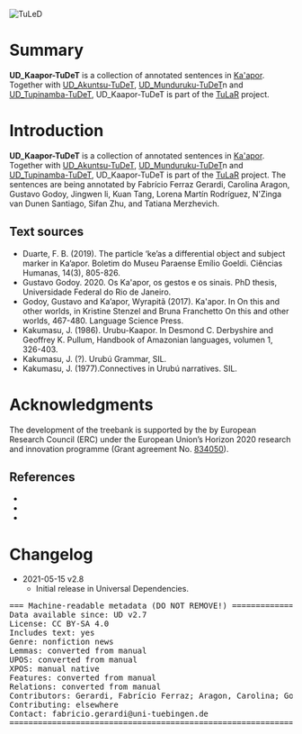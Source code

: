 ![TuLeD](not-to-release/mapNimu2.png)

# Summary

**UD_Kaapor-TuDeT** is a collection of annotated sentences in [Ka'apor](https://glottolog.org/resource/languoid/id/urub1250). Together with [UD_Akuntsu-TuDeT](https://github.com/UniversalDependencies/UD_Akuntsu-TuDeT), [UD_Munduruku-TuDeT](https://github.com/UniversalDependencies/UD_Munduruku-TuDeT)n and [UD_Tupinamba-TuDeT](https://github.com/UniversalDependencies/UD_Tupinamba-TuDeT), UD_Kaapor-TuDeT is part of the [TuLaR](https://tular.org) project. 


# Introduction

**UD_Kaapor-TuDeT** is a collection of annotated sentences in [Ka'apor](https://glottolog.org/resource/languoid/id/urub1250). Together with [UD_Akuntsu-TuDeT](https://github.com/UniversalDependencies/UD_Akuntsu-TuDeT), [UD_Munduruku-TuDeT](https://github.com/UniversalDependencies/UD_Munduruku-TuDeT)n and [UD_Tupinamba-TuDeT](https://github.com/UniversalDependencies/UD_Tupinamba-TuDeT), UD_Kaapor-TuDeT is part of the [TuLaR](https://tular.org) project. The sentences are being annotated by Fabrício Ferraz Gerardi, Carolina Aragon, Gustavo Godoy, Jingwen li, Kuan Tang, Lorena Martín Rodríguez, N'Zinga van Dunen Santiago, Sifan Zhu, and Tatiana Merzhevich.

## Text sources

* Duarte, F. B. (2019). The particle ‘ke’as a differential object and subject marker in Ka’apor. Boletim do Museu Paraense Emílio Goeldi. Ciências Humanas, 14(3), 805-826.
* Gustavo Godoy. 2020. Os Ka'apor, os gestos e os sinais. PhD thesis, Universidade Federal do Rio de Janeiro.
* Godoy, Gustavo and Ka’apor, Wyrapitã  (2017). Ka'apor. In On this and other worlds, in Kristine Stenzel and Bruna Franchetto On this and other worlds, 467-480. Language Science Press. 
* Kakumasu, J. (1986). Urubu-Kaapor. In Desmond C. Derbyshire and Geoffrey K. Pullum, Handbook of Amazonian languages, volumen 1, 326-403.
* Kakumasu, J. (?). Urubú Grammar, SIL.
* Kakumasu, J. (1977).Connectives in Urubú narratives. SIL.



# Acknowledgments

The development of the treebank is supported by the by European Research Council (ERC) under the European Union’s Horizon 2020 research and innovation programme (Grant agreement No. [834050](https://uni-tuebingen.de/fakultaeten/philosophische-fakultaet/fachbereiche/neuphilologie/seminar-fuer-sprachwissenschaft/arbeitsbereiche/allg-sprachwissenschaft/projekte/crosslingference/)).

## References

*

*

*


# Changelog

* 2021-05-15 v2.8
  * Initial release in Universal Dependencies.


<pre>
=== Machine-readable metadata (DO NOT REMOVE!) ================================
Data available since: UD v2.7
License: CC BY-SA 4.0
Includes text: yes
Genre: nonfiction news
Lemmas: converted from manual
UPOS: converted from manual
XPOS: manual native
Features: converted from manual
Relations: converted from manual
Contributors: Gerardi, Fabrício Ferraz; Aragon, Carolina; Godoy, Gustavo
Contributing: elsewhere
Contact: fabricio.gerardi@uni-tuebingen.de
===============================================================================
</pre>
